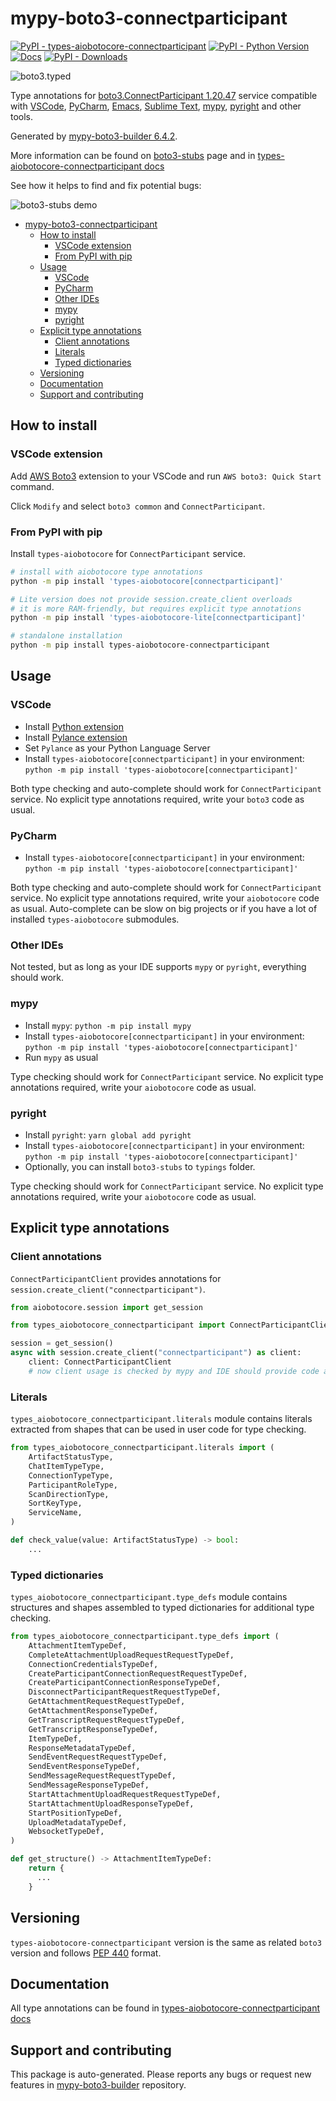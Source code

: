 <a id="mypy-boto3-connectparticipant"></a>

# mypy-boto3-connectparticipant

[![PyPI - types-aiobotocore-connectparticipant](https://img.shields.io/pypi/v/types-aiobotocore-connectparticipant.svg?color=blue)](https://pypi.org/project/types-aiobotocore-connectparticipant)
[![PyPI - Python Version](https://img.shields.io/pypi/pyversions/types-aiobotocore-connectparticipant.svg?color=blue)](https://pypi.org/project/types-aiobotocore-connectparticipant)
[![Docs](https://img.shields.io/readthedocs/mypy-boto3-builder.svg?color=blue)](https://mypy-boto3-builder.readthedocs.io/)
[![PyPI - Downloads](https://img.shields.io/pypi/dm/types-aiobotocore-connectparticipant?color=blue)](https://pypistats.org/packages/types-aiobotocore-connectparticipant)

![boto3.typed](https://github.com/vemel/mypy_boto3_builder/raw/main/logo.png)

Type annotations for
[boto3.ConnectParticipant 1.20.47](https://boto3.amazonaws.com/v1/documentation/api/latest/reference/services/connectparticipant.html#ConnectParticipant)
service compatible with [VSCode](https://code.visualstudio.com/),
[PyCharm](https://www.jetbrains.com/pycharm/),
[Emacs](https://www.gnu.org/software/emacs/),
[Sublime Text](https://www.sublimetext.com/),
[mypy](https://github.com/python/mypy),
[pyright](https://github.com/microsoft/pyright) and other tools.

Generated by
[mypy-boto3-builder 6.4.2](https://github.com/vemel/mypy_boto3_builder).

More information can be found on
[boto3-stubs](https://pypi.org/project/boto3-stubs/) page and in
[types-aiobotocore-connectparticipant docs](https://vemel.github.io/types_aiobotocore_docs/types_aiobotocore_connectparticipant/)

See how it helps to find and fix potential bugs:

![boto3-stubs demo](https://github.com/vemel/mypy_boto3_builder/raw/main/demo.gif)

- [mypy-boto3-connectparticipant](#mypy-boto3-connectparticipant)
  - [How to install](#how-to-install)
    - [VSCode extension](#vscode-extension)
    - [From PyPI with pip](#from-pypi-with-pip)
  - [Usage](#usage)
    - [VSCode](#vscode)
    - [PyCharm](#pycharm)
    - [Other IDEs](#other-ides)
    - [mypy](#mypy)
    - [pyright](#pyright)
  - [Explicit type annotations](#explicit-type-annotations)
    - [Client annotations](#client-annotations)
    - [Literals](#literals)
    - [Typed dictionaries](#typed-dictionaries)
  - [Versioning](#versioning)
  - [Documentation](#documentation)
  - [Support and contributing](#support-and-contributing)

<a id="how-to-install"></a>

## How to install

<a id="vscode-extension"></a>

### VSCode extension

Add
[AWS Boto3](https://marketplace.visualstudio.com/items?itemName=Boto3typed.boto3-ide)
extension to your VSCode and run `AWS boto3: Quick Start` command.

Click `Modify` and select `boto3 common` and `ConnectParticipant`.

<a id="from-pypi-with-pip"></a>

### From PyPI with pip

Install `types-aiobotocore` for `ConnectParticipant` service.

```bash
# install with aiobotocore type annotations
python -m pip install 'types-aiobotocore[connectparticipant]'

# Lite version does not provide session.create_client overloads
# it is more RAM-friendly, but requires explicit type annotations
python -m pip install 'types-aiobotocore-lite[connectparticipant]'

# standalone installation
python -m pip install types-aiobotocore-connectparticipant
```

<a id="usage"></a>

## Usage

<a id="vscode"></a>

### VSCode

- Install
  [Python extension](https://marketplace.visualstudio.com/items?itemName=ms-python.python)
- Install
  [Pylance extension](https://marketplace.visualstudio.com/items?itemName=ms-python.vscode-pylance)
- Set `Pylance` as your Python Language Server
- Install `types-aiobotocore[connectparticipant]` in your environment:
  `python -m pip install 'types-aiobotocore[connectparticipant]'`

Both type checking and auto-complete should work for `ConnectParticipant`
service. No explicit type annotations required, write your `boto3` code as
usual.

<a id="pycharm"></a>

### PyCharm

- Install `types-aiobotocore[connectparticipant]` in your environment:
  `python -m pip install 'types-aiobotocore[connectparticipant]'`

Both type checking and auto-complete should work for `ConnectParticipant`
service. No explicit type annotations required, write your `aiobotocore` code
as usual. Auto-complete can be slow on big projects or if you have a lot of
installed `types-aiobotocore` submodules.

<a id="other-ides"></a>

### Other IDEs

Not tested, but as long as your IDE supports `mypy` or `pyright`, everything
should work.

<a id="mypy"></a>

### mypy

- Install `mypy`: `python -m pip install mypy`
- Install `types-aiobotocore[connectparticipant]` in your environment:
  `python -m pip install 'types-aiobotocore[connectparticipant]'`
- Run `mypy` as usual

Type checking should work for `ConnectParticipant` service. No explicit type
annotations required, write your `aiobotocore` code as usual.

<a id="pyright"></a>

### pyright

- Install `pyright`: `yarn global add pyright`
- Install `types-aiobotocore[connectparticipant]` in your environment:
  `python -m pip install 'types-aiobotocore[connectparticipant]'`
- Optionally, you can install `boto3-stubs` to `typings` folder.

Type checking should work for `ConnectParticipant` service. No explicit type
annotations required, write your `aiobotocore` code as usual.

<a id="explicit-type-annotations"></a>

## Explicit type annotations

<a id="client-annotations"></a>

### Client annotations

`ConnectParticipantClient` provides annotations for
`session.create_client("connectparticipant")`.

```python
from aiobotocore.session import get_session

from types_aiobotocore_connectparticipant import ConnectParticipantClient

session = get_session()
async with session.create_client("connectparticipant") as client:
    client: ConnectParticipantClient
    # now client usage is checked by mypy and IDE should provide code auto-complete
```

<a id="literals"></a>

### Literals

`types_aiobotocore_connectparticipant.literals` module contains literals
extracted from shapes that can be used in user code for type checking.

```python
from types_aiobotocore_connectparticipant.literals import (
    ArtifactStatusType,
    ChatItemTypeType,
    ConnectionTypeType,
    ParticipantRoleType,
    ScanDirectionType,
    SortKeyType,
    ServiceName,
)

def check_value(value: ArtifactStatusType) -> bool:
    ...
```

<a id="typed-dictionaries"></a>

### Typed dictionaries

`types_aiobotocore_connectparticipant.type_defs` module contains structures and
shapes assembled to typed dictionaries for additional type checking.

```python
from types_aiobotocore_connectparticipant.type_defs import (
    AttachmentItemTypeDef,
    CompleteAttachmentUploadRequestRequestTypeDef,
    ConnectionCredentialsTypeDef,
    CreateParticipantConnectionRequestRequestTypeDef,
    CreateParticipantConnectionResponseTypeDef,
    DisconnectParticipantRequestRequestTypeDef,
    GetAttachmentRequestRequestTypeDef,
    GetAttachmentResponseTypeDef,
    GetTranscriptRequestRequestTypeDef,
    GetTranscriptResponseTypeDef,
    ItemTypeDef,
    ResponseMetadataTypeDef,
    SendEventRequestRequestTypeDef,
    SendEventResponseTypeDef,
    SendMessageRequestRequestTypeDef,
    SendMessageResponseTypeDef,
    StartAttachmentUploadRequestRequestTypeDef,
    StartAttachmentUploadResponseTypeDef,
    StartPositionTypeDef,
    UploadMetadataTypeDef,
    WebsocketTypeDef,
)

def get_structure() -> AttachmentItemTypeDef:
    return {
      ...
    }
```

<a id="versioning"></a>

## Versioning

`types-aiobotocore-connectparticipant` version is the same as related `boto3`
version and follows [PEP 440](https://www.python.org/dev/peps/pep-0440/)
format.

<a id="documentation"></a>

## Documentation

All type annotations can be found in
[types-aiobotocore-connectparticipant docs](https://vemel.github.io/types_aiobotocore_docs/types_aiobotocore_connectparticipant/)

<a id="support-and-contributing"></a>

## Support and contributing

This package is auto-generated. Please reports any bugs or request new features
in [mypy-boto3-builder](https://github.com/vemel/mypy_boto3_builder/issues/)
repository.
